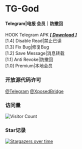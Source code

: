 # TG-God 
#### Telegram|电报 会员｜防撤回   
HOOK Telegram APK   [***[ Download ]***](https://github.com/Eoyz369/TG_God/releases/tag/TG-God_1.4)   
[1.4] Disable Read|禁止已读   
[1.3] Fix Bug|修复Bug  
[1.2] Save Message|消息转载  
[1.1] Anti Revoke|防撤回   
[1.0] Premium|本地会员   

  

### 开放源代码许可   
[@Telegram](https://github.com/DrKLO/Telegram)   [@XposedBridge](https://github.com/rovo89/XposedBridge)   


### 访问量
![Visitor Count](https://profile-counter.glitch.me/TG_God/count.svg)


### Star记录

[![Stargazers over time](https://starchart.cc/Eoyz369/TG_God.svg)](https://github.com/Eoyz369/TG_God) 

